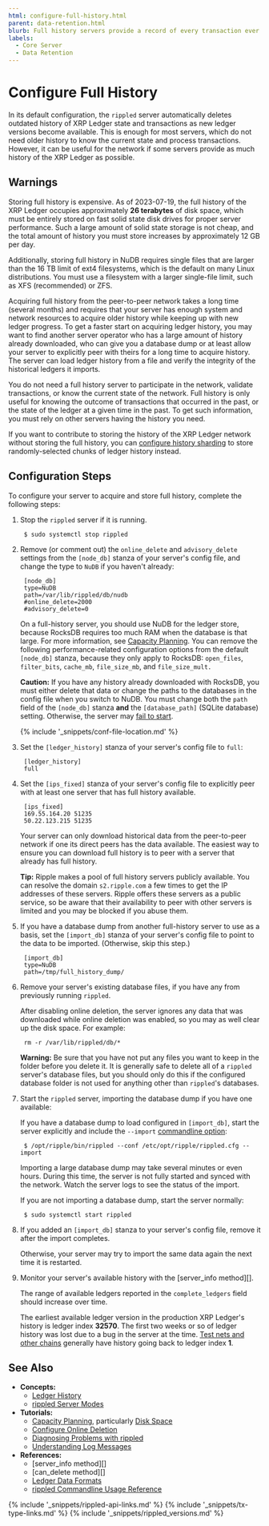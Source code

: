 ```yaml
---
html: configure-full-history.html
parent: data-retention.html
blurb: Full history servers provide a record of every transaction ever to occur in the XRP Ledger, although they are expensive to run.
labels:
  - Core Server
  - Data Retention
---
```

# Configure Full History

In its default configuration, the `rippled` server automatically deletes outdated history of XRP Ledger state and transactions as new ledger versions become available. This is enough for most servers, which do not need older history to know the current state and process transactions. However, it can be useful for the network if some servers provide as much history of the XRP Ledger as possible.

## Warnings

Storing full history is expensive. As of 2023-07-19, the full history of the XRP Ledger occupies approximately **26 terabytes** of disk space, which must be entirely stored on fast solid state disk drives for proper server performance. Such a large amount of solid state storage is not cheap, and the total amount of history you must store increases by approximately 12 GB per day.

Additionally, storing full history in NuDB requires single files that are larger than the 16 TB limit of ext4 filesystems, which is the default on many Linux distributions. You must use a filesystem with a larger single-file limit, such as XFS (recommended) or ZFS.

Acquiring full history from the peer-to-peer network takes a long time (several months) and requires that your server has enough system and network resources to acquire older history while keeping up with new ledger progress. To get a faster start on acquiring ledger history, you may want to find another server operator who has a large amount of history already downloaded, who can give you a database dump or at least allow your server to explicitly peer with theirs for a long time to acquire history. The server can load ledger history from a file and verify the integrity of the historical ledgers it imports.

You do not need a full history server to participate in the network, validate transactions, or know the current state of the network. Full history is only useful for knowing the outcome of transactions that occurred in the past, or the state of the ledger at a given time in the past. To get such information, you must rely on other servers having the history you need.

If you want to contribute to storing the history of the XRP Ledger network without storing the full history, you can [configure history sharding](configure-history-sharding.html) to store randomly-selected chunks of ledger history instead.

## Configuration Steps

To configure your server to acquire and store full history, complete the following steps:

1. Stop the `rippled` server if it is running.

        $ sudo systemctl stop rippled

0. Remove (or comment out) the `online_delete` and `advisory_delete` settings from the `[node_db]` stanza of your server's config file, and change the type to `NuDB` if you haven't already:

        [node_db]
      	type=NuDB
      	path=/var/lib/rippled/db/nudb
      	#online_delete=2000
      	#advisory_delete=0

    On a full-history server, you should use NuDB for the ledger store, because RocksDB requires too much RAM when the database is that large. For more information, see [Capacity Planning](capacity-planning.html). You can remove the following performance-related configuration options from the default `[node_db]` stanza, because they only apply to RocksDB: `open_files`, `filter_bits`, `cache_mb`, `file_size_mb`, and `file_size_mult.`

    **Caution:** If you have any history already downloaded with RocksDB, you must either delete that data or change the paths to the databases in the config file when you switch to NuDB. You must change both the `path` field of the `[node_db]` stanza **and** the `[database_path]` (SQLite database) setting. Otherwise, the server may [fail to start](server-wont-start.html#state-db-error).

    {% include '_snippets/conf-file-location.md' %}<!--_ -->

0. Set the `[ledger_history]` stanza of your server's config file to `full`:

        [ledger_history]
        full

0. Set the `[ips_fixed]` stanza of your server's config file to explicitly peer with at least one server that has full history available.

        [ips_fixed]
        169.55.164.20 51235
        50.22.123.215 51235

    Your server can only download historical data from the peer-to-peer network if one its direct peers has the data available. The easiest way to ensure you can download full history is to peer with a server that already has full history.

    **Tip:** Ripple makes a pool of full history servers publicly available. You can resolve the domain `s2.ripple.com` a few times to get the IP addresses of these servers. Ripple offers these servers as a public service, so be aware that their availability to peer with other servers is limited and you may be blocked if you abuse them.

0. If you have a database dump from another full-history server to use as a basis, set the `[import_db]` stanza of your server's config file to point to the data to be imported. (Otherwise, skip this step.)

        [import_db]
      	type=NuDB
      	path=/tmp/full_history_dump/

0. Remove your server's existing database files, if you have any from previously running `rippled`.

    After disabling online deletion, the server ignores any data that was downloaded while online deletion was enabled, so you may as well clear up the disk space. For example:

        rm -r /var/lib/rippled/db/*

    **Warning:** Be sure that you have not put any files you want to keep in the folder before you delete it. It is generally safe to delete all of a `rippled` server's database files, but you should only do this if the configured database folder is not used for anything other than `rippled`'s databases.

0. Start the `rippled` server, importing the database dump if you have one available:

    If you have a database dump to load configured in `[import_db]`, start the server explicitly and include the `--import` [commandline option](commandline-usage.html#daemon-mode-options):

        $ /opt/ripple/bin/rippled --conf /etc/opt/ripple/rippled.cfg --import

    Importing a large database dump may take several minutes or even hours. During this time, the server is not fully started and synced with the network. Watch the server logs to see the status of the import.

    If you are not importing a database dump, start the server normally:

        $ sudo systemctl start rippled

0. If you added an `[import_db]` stanza to your server's config file, remove it after the import completes.

    Otherwise, your server may try to import the same data again the next time it is restarted.

0. Monitor your server's available history with the [server_info method][].

    The range of available ledgers reported in the `complete_ledgers` field should increase over time.

    The earliest available ledger version in the production XRP Ledger's history is ledger index **32570**. The first two weeks or so of ledger history was lost due to a bug in the server at the time. [Test nets and other chains](parallel-networks.html) generally have history going back to ledger index **1**.

## See Also

- **Concepts:**
    - [Ledger History](ledger-history.html)
    - [rippled Server Modes](rippled-server-modes.html)
- **Tutorials:**
    - [Capacity Planning](capacity-planning.html), particularly [Disk Space](capacity-planning.html#disk-space)
    - [Configure Online Deletion](configure-online-deletion.html)
    - [Diagnosing Problems with rippled](diagnosing-problems.html)
    - [Understanding Log Messages](understanding-log-messages.html)
- **References:**
    - [server_info method][]
    - [can_delete method][]
    - [Ledger Data Formats](ledger-data-formats.html)
    - [rippled Commandline Usage Reference](commandline-usage.html)

<!--{# common link defs #}-->
{% include '_snippets/rippled-api-links.md' %}
{% include '_snippets/tx-type-links.md' %}
{% include '_snippets/rippled_versions.md' %}

